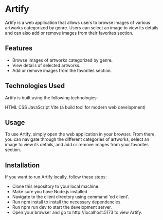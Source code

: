 # Artify

Artify is a web application that allows users to browse images of various artworks categorized by genre. Users can select an image to view its details and can also add or remove images from their favorites section.

## Features

- Browse images of artworks categorized by genre.
- View details of selected artworks.
- Add or remove images from the favorites section.

## Technologies Used

Artify is built using the following technologies:

HTML
CSS
JavaScript
Vite (a build tool for modern web development)

## Usage

To use Artify, simply open the web application in your browser. From there, you can navigate through the different categories of artworks, select an image to view its details, and add or remove images from your favorites section.

## Installation

If you want to run Artify locally, follow these steps:

- Clone this repository to your local machine.
- Make sure you have Node.js installed.
- Navigate to the client directory using command 'cd client'.
- Run npm install to install the necessary dependencies.
- Run npm run dev to start the development server.
- Open your browser and go to http://localhost:5173 to view Artify.
